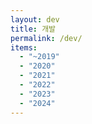 ```yaml
---
layout: dev
title: 개발
permalink: /dev/
items: 
  - "~2019"
  - "2020"
  - "2021"
  - "2022"
  - "2023"
  - "2024"
---
```

